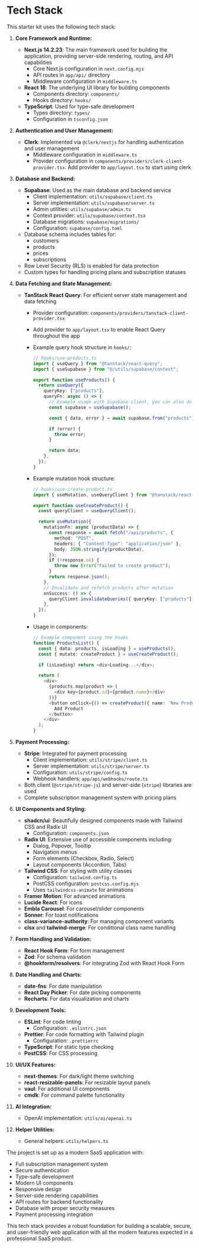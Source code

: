 # Tech Stack

This starter kit uses the following tech stack:

1. **Core Framework and Runtime:**

   - **Next.js 14.2.23**: The main framework used for building the application, providing server-side rendering, routing, and API capabilities
     - Core Next.js configuration in `next.config.mjs`
     - API routes in `app/api/` directory
     - Middleware configuration in `middleware.ts`
   - **React 18**: The underlying UI library for building components
     - Components directory: `components/`
     - Hooks directory: `hooks/`
   - **TypeScript**: Used for type-safe development
     - Types directory: `types/`
     - Configuration in `tsconfig.json`

2. **Authentication and User Management:**

   - **Clerk**: Implemented via `@clerk/nextjs` for handling authentication and user management
     - Middleware configuration in `middleware.ts`
     - Provider configuration in `components/providers/clerk-client-provider.tsx`. Add provider to `app/layout.tsx` to start using clerk

3. **Database and Backend:**

   - **Supabase**: Used as the main database and backend service
     - Client implementation: `utils/supabase/client.ts`
     - Server implementation: `utils/supabase/server.ts`
     - Admin utilities: `utils/supabase/admin.ts`
     - Context provider: `utils/supabase/context.tsx`
     - Database migrations: `supabase/migrations/`
     - Configuration: `supabase/config.toml`
   - Database schema includes tables for:
     - customers
     - products
     - prices
     - subscriptions
   - Row Level Security (RLS) is enabled for data protection
   - Custom types for handling pricing plans and subscription statuses

4. **Data Fetching and State Management:**

   - **TanStack React Query**: For efficient server state management and data fetching

     - Provider configuration: `components/providers/tanstack-client-provider.tsx`
     - Add provider to `app/layout.tsx` to enable React Query throughout the app
     - Example query hook structure in `hooks/`:

       ```typescript
       // hooks/use-products.ts
       import { useQuery } from "@tanstack/react-query";
       import { useSupabase } from "@/utils/supabase/context";

       export function useProducts() {
         return useQuery({
           queryKey: ["products"],
           queryFn: async () => {
             // Example usage with Supabase client, you can also do any async request to a server here through fetch, axios, Nextjs server actions, etc.
             const supabase = useSupabase();

             const { data, error } = await supabase.from("products").select("*");

             if (error) {
               throw error;
             }

             return data;
           },
         });
       }
       ```

     - Example mutation hook structure:

       ```typescript
       // hooks/use-create-product.ts
       import { useMutation, useQueryClient } from "@tanstack/react-query";

       export function useCreateProduct() {
         const queryClient = useQueryClient();

         return useMutation({
           mutationFn: async (productData) => {
             const response = await fetch("/api/products", {
               method: "POST",
               headers: { "Content-Type": "application/json" },
               body: JSON.stringify(productData),
             });
             if (!response.ok) {
               throw new Error("Failed to create product");
             }
             return response.json();
           },
           // Invalidate and refetch products after mutation
           onSuccess: () => {
             queryClient.invalidateQueries({ queryKey: ["products"] });
           },
         });
       }
       ```

     - Usage in components:

       ```typescript
       // Example component using the hooks
       function ProductsList() {
         const { data: products, isLoading } = useProducts();
         const { mutate: createProduct } = useCreateProduct();

         if (isLoading) return <div>Loading...</div>;

         return (
           <div>
             {products.map(product => (
               <div key={product.id}>{product.name}</div>
             ))}
             <button onClick={() => createProduct({ name: 'New Product' })}>
               Add Product
             </button>
           </div>
         );
       }
       ```

5. **Payment Processing:**

   - **Stripe**: Integrated for payment processing
     - Client implementation: `utils/stripe/client.ts`
     - Server implementation: `utils/stripe/server.ts`
     - Configuration: `utils/stripe/config.ts`
     - Webhook handlers: `app/api/webhooks/route.ts`
   - Both client (`@stripe/stripe-js`) and server-side (`stripe`) libraries are used
   - Complete subscription management system with pricing plans

6. **UI Components and Styling:**

   - **shadcn/ui**: Beautifully designed components made with Tailwind CSS and Radix UI
     - Configuration: `components.json`
   - **Radix UI**: Extensive use of accessible components including:
     - Dialog, Popover, Tooltip
     - Navigation menus
     - Form elements (Checkbox, Radio, Select)
     - Layout components (Accordion, Tabs)
   - **Tailwind CSS**: For styling with utility classes
     - Configuration: `tailwind.config.ts`
     - PostCSS configuration: `postcss.config.mjs`
     - Uses `tailwindcss-animate` for animations
   - **Framer Motion**: For advanced animations
   - **Lucide React**: For icons
   - **Embla Carousel**: For carousel/slider components
   - **Sonner**: For toast notifications
   - **class-variance-authority**: For managing component variants
   - **clsx** and **tailwind-merge**: For conditional class name handling

7. **Form Handling and Validation:**

   - **React Hook Form**: For form management
   - **Zod**: For schema validation
   - **@hookform/resolvers**: For integrating Zod with React Hook Form

8. **Date Handling and Charts:**

   - **date-fns**: For date manipulation
   - **React Day Picker**: For date picking components
   - **Recharts**: For data visualization and charts

9. **Development Tools:**

   - **ESLint**: For code linting
     - Configuration: `.eslintrc.json`
   - **Prettier**: For code formatting with Tailwind plugin
     - Configuration: `.prettierrc`
   - **TypeScript**: For static type checking
   - **PostCSS**: For CSS processing

10. **UI/UX Features:**

    - **next-themes**: For dark/light theme switching
    - **react-resizable-panels**: For resizable layout panels
    - **vaul**: For additional UI components
    - **cmdk**: For command palette functionality

11. **AI Integration:**

    - OpenAI implementation: `utils/ai/openai.ts`

12. **Helper Utilities:**
    - General helpers: `utils/helpers.ts`

The project is set up as a modern SaaS application with:

- Full subscription management system
- Secure authentication
- Type-safe development
- Modern UI components
- Responsive design
- Server-side rendering capabilities
- API routes for backend functionality
- Database with proper security measures
- Payment processing integration

This tech stack provides a robust foundation for building a scalable, secure, and user-friendly web application with all the modern features expected in a professional SaaS product.
